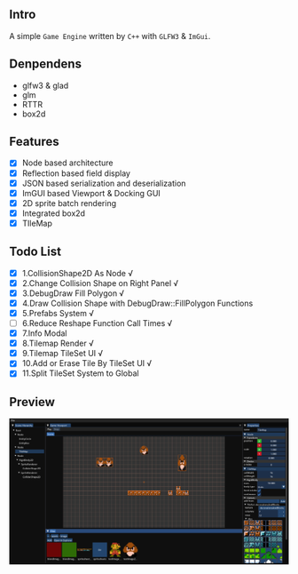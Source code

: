 ## Intro

A simple `Game Engine` written by `C++` with `GLFW3` & `ImGui`.

## Denpendens

- glfw3 & glad
- glm
- RTTR
- box2d

## Features

- [x] Node based architecture
- [x] Reflection based field display
- [x] JSON based serialization and deserialization
- [x] ImGUI based Viewport & Docking GUI
- [x] 2D sprite batch rendering
- [x] Integrated box2d
- [x] TIleMap

## Todo List

- [x] 1.CollisionShape2D As Node √
- [x] 2.Change Collision Shape on Right Panel √
- [x] 3.DebugDraw Fill Polygon √
- [x] 4.Draw Collision Shape with DebugDraw::FillPolygon Functions
- [x] 5.Prefabs System √
- [ ] 6.Reduce Reshape Function Call Times √
- [x] 7.Info Modal
- [x] 8.Tilemap Render √
- [x] 9.Tilemap TileSet UI √
- [x] 10.Add or Erase Tile By TileSet UI √
- [x] 11.Split TileSet System to Global

## Preview

![img.png](image/img.png)